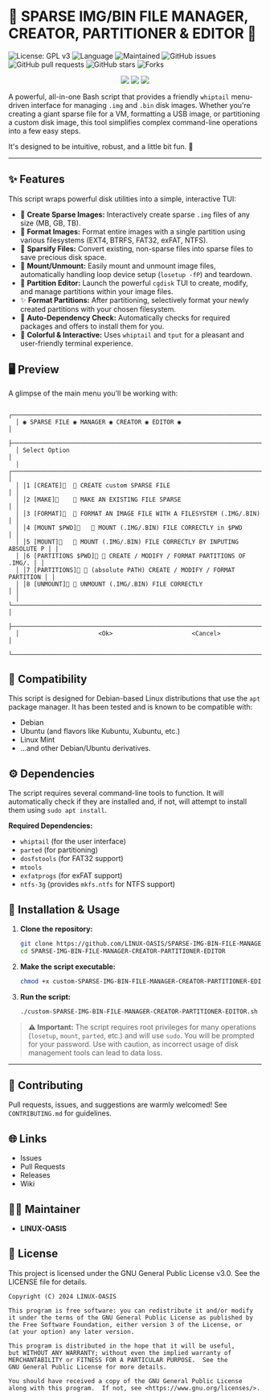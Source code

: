 # 💾 SPARSE IMG/BIN FILE MANAGER, CREATOR, PARTITIONER & EDITOR 💾

![License: GPL v3](https://img.shields.io/badge/License-GPLv3-blue.svg?style=for-the-badge)
![Language](https://img.shields.io/badge/language-Bash-brightgreen.svg?style=for-the-badge)
![Maintained](https://img.shields.io/badge/Maintained%3F-yes-green.svg?style=for-the-badge)
![GitHub issues](https://img.shields.io/github/issues/LINUX-OASIS/SPARSE-IMG-BIN-FILE-MANAGER-CREATOR-PARTITIONER-EDITOR?style=for-the-badge&color=yellow)
![GitHub pull requests](https://img.shields.io/github/issues-pr/LINUX-OASIS/SPARSE-IMG-BIN-FILE-MANAGER-CREATOR-PARTITIONER-EDITOR?style=for-the-badge&color=lightgrey)
![GitHub stars](https://img.shields.io/github/stars/LINUX-OASIS/SPARSE-IMG-BIN-FILE-MANAGER-CREATOR-PARTITIONER-EDITOR?style=for-the-badge&color=orange)
![Forks](https://img.shields.io/github/forks/LINUX-OASIS/SPARSE-IMG-BIN-FILE-MANAGER-CREATOR-PARTITIONER-EDITOR?style=for-the-badge&color=informational)

<p align="center">
  <img src="https://forthebadge.com/images/badges/built-with-love.svg" />
  <img src="https://forthebadge.com/images/badges/powered-by-linux.svg" />
  <img src="https://forthebadge.com/images/badges/works-with-ubuntu.svg" />
</p>

A powerful, all-in-one Bash script that provides a friendly `whiptail` menu-driven interface for managing `.img` and `.bin` disk images. Whether you're creating a giant sparse file for a VM, formatting a USB image, or partitioning a custom disk image, this tool simplifies complex command-line operations into a few easy steps.

It's designed to be intuitive, robust, and a little bit fun. 🥳

---

## ✨ Features

This script wraps powerful disk utilities into a simple, interactive TUI:

*   🥞 **Create Sparse Images:** Interactively create sparse `.img` files of any size (MB, GB, TB).
*   🍱 **Format Images:** Format entire images with a single partition using various filesystems (EXT4, BTRFS, FAT32, exFAT, NTFS).
*   🫙 **Sparsify Files:** Convert existing, non-sparse files into sparse files to save precious disk space.
*   🥭 **Mount/Unmount:** Easily mount and unmount image files, automatically handling loop device setup (`losetup -fP`) and teardown.
*   🍣 **Partition Editor:** Launch the powerful `cgdisk` TUI to create, modify, and manage partitions within your image files.
*   ✨ **Format Partitions:** After partitioning, selectively format your newly created partitions with your chosen filesystem.
*   🤖 **Auto-Dependency Check:** Automatically checks for required packages and offers to install them for you.
*   🎨 **Colorful & Interactive:** Uses `whiptail` and `tput` for a pleasant and user-friendly terminal experience.

## 🖥️ Preview

A glimpse of the main menu you'll be working with:

```
  ┌───────────────────────────────────────────────────────────────────────────┐
  │ ◉ SPARSE FILE ◉ MANAGER ◉ CREATOR ◉ EDITOR ◉                            │
  ├───────────────────────────────────────────────────────────────────────────┤
  │ Select Option                                                             │
  │ ┌───────────────────────────────────────────────────────────────────────┐ │
  │ │1 [CREATE]🥞  🥞 CREATE custom SPARSE FILE                             │ │
  │ │2 [MAKE]🫙    🫙 MAKE AN EXISTING FILE SPARSE                           │ │
  │ │3 [FORMAT]🍱  🍱 FORMAT AN IMAGE FILE WITH A FILESYSTEM (.IMG/.BIN)    │ │
  │ │4 [MOUNT $PWD]🥭   🥭 MOUNT (.IMG/.BIN) FILE CORRECTLY in $PWD          │ │
  │ │5 [MOUNT]🥭   🥭 MOUNT (.IMG/.BIN) FILE CORRECTLY BY INPUTING ABSOLUTE P │ │
  │ │6 [PARTITIONS $PWD]🍣 🍣 CREATE / MODIFY / FORMAT PARTITIONS OF .IMG/. │ │
  │ │7 [PARTITIONS]🍣 🍣 (absolute PATH) CREATE / MODIFY / FORMAT PARTITION │ │
  │ │8 [UNMOUNT]🦞 🦞 UNMOUNT (.IMG/.BIN) FILE CORRECTLY                     │ │
  │ └───────────────────────────────────────────────────────────────────────┘ │
  ├───────────────────────────────────────────────────────────────────────────┤
  │                      <Ok>                      <Cancel>                     │
  └───────────────────────────────────────────────────────────────────────────┘
```

## 🐧 Compatibility

This script is designed for Debian-based Linux distributions that use the `apt` package manager. It has been tested and is known to be compatible with:
*   Debian
*   Ubuntu (and flavors like Kubuntu, Xubuntu, etc.)
*   Linux Mint
*   ...and other Debian/Ubuntu derivatives.

## ⚙️ Dependencies

The script requires several command-line tools to function. It will automatically check if they are installed and, if not, will attempt to install them using `sudo apt install`.

**Required Dependencies:**
*   `whiptail` (for the user interface)
*   `parted` (for partitioning)
*   `dosfstools` (for FAT32 support)
*   `mtools`
*   `exfatprogs` (for exFAT support)
*   `ntfs-3g` (provides `mkfs.ntfs` for NTFS support)

## 🚀 Installation & Usage

1.  **Clone the repository:**
    ```bash
    git clone https://github.com/LINUX-OASIS/SPARSE-IMG-BIN-FILE-MANAGER-CREATOR-PARTITIONER-EDITOR.git
    cd SPARSE-IMG-BIN-FILE-MANAGER-CREATOR-PARTITIONER-EDITOR
    ```

2.  **Make the script executable:**
    ```bash
    chmod +x custom-SPARSE-IMG-BIN-FILE-MANAGER-CREATOR-PARTITIONER-EDITOR.sh
    ```

3.  **Run the script:**
    ```bash
    ./custom-SPARSE-IMG-BIN-FILE-MANAGER-CREATOR-PARTITIONER-EDITOR.sh
    ```

> **⚠️ Important:** The script requires root privileges for many operations (`losetup`, `mount`, `parted`, etc.) and will use `sudo`. You will be prompted for your password. Use with caution, as incorrect usage of disk management tools can lead to data loss.

---

## 💬 Contributing

Pull requests, issues, and suggestions are warmly welcomed!
See `CONTRIBUTING.md` for guidelines.

## 🌐 Links

*   Issues
*   Pull Requests
*   Releases
*   Wiki

## 🧙‍♂️ Maintainer

*   **LINUX-OASIS**

## 📜 License

This project is licensed under the GNU General Public License v3.0. See the LICENSE file for details.

```
Copyright (C) 2024 LINUX-OASIS

This program is free software: you can redistribute it and/or modify
it under the terms of the GNU General Public License as published by
the Free Software Foundation, either version 3 of the License, or
(at your option) any later version.

This program is distributed in the hope that it will be useful,
but WITHOUT ANY WARRANTY; without even the implied warranty of
MERCHANTABILITY or FITNESS FOR A PARTICULAR PURPOSE.  See the
GNU General Public License for more details.

You should have received a copy of the GNU General Public License
along with this program.  If not, see <https://www.gnu.org/licenses/>.
```
